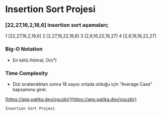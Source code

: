 # Insertion Sort Projesi

### [22,27,16,2,18,6] insertion sort aşamaları;
  1 [22,27,16,2,18,6]
  2 [2,27,16,22,18,6]
  3 [2,6,16,22,18,27]
  4 [2,6,16,18,22,27]

### Big-O Notation
  - En kötü ihtimal; O(n²)

### Time Complexity
  - Dizi sıralandıktan sonra 18 sayısı ortada olduğu için "Average Case" kapsamına girer.

[https://app.patika.dev/oguzkir](https://app.patika.dev/oguzkir)

`Insertion Sort Projesi`